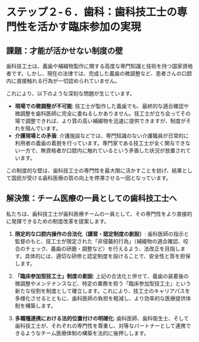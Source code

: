 # ステップ２-６．歯科：歯科技工士の専門性を活かす臨床参加の実現

## 課題：才能が活かせない制度の壁

歯科技工士は、義歯や補綴物製作に関する高度な専門知識と技術を持つ国家資格者です。しかし、現在の法律では、完成した義歯の微調整など、患者さんの口腔内に直接触れる行為が一切認められていません。

これにより、以下のような深刻な問題が生じています。

*   **現場での微調整が不可能**: 技工士が製作した義歯でも、最終的な適合確認や微調整を歯科医師に完全に委ねるしかありません。技工士が立ち会ってその場で調整できれば、より質の高い補綴物を迅速に提供できますが、制度がそれを阻んでいます。
*   **介護現場との矛盾**: 介護施設などでは、専門知識のない介護職員が日常的に利用者の義歯の着脱を行っています。専門家である技工士が全く関与できない一方で、無資格者が口腔内に触れているという矛盾した状況が放置されています。

この制度的な壁は、歯科技工士の専門性を最大限に活かすことを妨げ、結果として国民が受ける歯科医療の質の向上を停滞させる一因となっています。

## 解決策：チーム医療の一員としての歯科技工士へ

私たちは、歯科技工士が歯科医療チームの一員として、その専門性をより直接的に発揮できるための制度改革を提案します。

1.  **限定的な口腔内操作の合法化（講習・認定制度の創設）**:
    歯科医師の指示と監督のもと、技工士が限定された「非侵襲的行為」（補綴物の適合確認、咬合のチェック、義歯の研磨・調整など）を行えるよう、法改正を目指します。具体的には、適切な研修と認定制度を設けることで、安全性と質を担保します。

2.  **「臨床参加型技工士」制度の創設**:
    上記の合法化と併せて、義歯の装着後の微調整やメンテナンスなど、特定の業務を担う「臨床参加型技工士」という新たな役割を制度として確立します。これにより、技工士のキャリアパスを多様化させるとともに、歯科医師の負担を軽減し、より効率的な医療提供体制を構築します。

3.  **多職種連携における法的位置付けの明確化**:
    歯科医師、歯科衛生士、そして歯科技工士が、それぞれの専門性を尊重し、対等なパートナーとして連携できるようなチーム医療体制の構築を法的に後押しします。